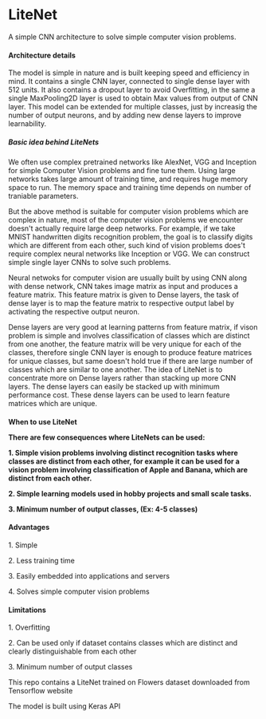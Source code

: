 # LiteNet
A simple CNN architecture to solve simple computer vision problems.


<h4>Architecture details </h4>
<p>The model is simple in nature and is built keeping speed and efficiency in mind. It contains a single CNN layer, connected to single dense layer with 512 units. It also contains a dropout layer to avoid Overfitting, in the same a single MaxPooling2D layer is used to obtain Max values from output of CNN layer. This model can be extended for multiple classes, just by increasig the number of output neurons, and by adding new dense layers to improve learnability. </p>

<h5>Basic idea behind LiteNets </h5>
<p>We often use complex pretrained networks like AlexNet, VGG and Inception for simple Computer Vision problems and fine tune them. Using large networks takes large amount of training time, and requires huge memory space to run. The memory space and training time depends on number of traniable parameters.</p>  

<p>   But the above method is suitable for computer vision problems which are complex in nature, most of the computer vision problems we encounter doesn't actually require large deep networks. For example, if we take MNIST handwritten digits recognition problem, the goal is to classify digits which are different from each other, such kind of vision problems does't require complex neural networks like Inception or VGG. We can construct simple single layer CNNs to solve such problems.</p>

<p> Neural netwoks for computer vision are usually built by using CNN along with dense network, CNN takes image matrix as input and produces a feature matrix. This feature matrix is given to Dense layers, the task of dense layer is to map the feature matrix to respective output label by activating the respective output neuron.</p>

<p>Dense layers are very good at learning patterns from feature matrix, if vison problem is simple and involves classification of classes which are distinct from one another, the feature matrix will be very unique for each of the classes, therefore single CNN layer is enough to produce feature matrices for unique classes, but same doesn't hold true if there are large number of classes which are similar to one another. The idea of LiteNet is to concentrate more on Dense layers rather than stacking up more CNN layers. The dense layers can easily be stacked up with minimum performance cost. These dense layers can be used to learn feature matrices which are unique. </p>

<h4>When to use LiteNet</p>
<p>There are few consequences where LiteNets can be used:</p>
<p> 1. Simple vision problems involving distinct recognition tasks where classes are distinct from each other, for example it can be used for a vision problem involving classification of Apple and Banana, which are distinct from each other.</p>
<p> 2. Simple learning models used in hobby projects and small scale tasks.</p>
<p> 3. Minimum number of output classes, (Ex: 4-5 classes)</p>

<h4>Advantages</h4>
<p>1. Simple</p>
<p>2. Less training time</p>
<p>3. Easily embedded into applications and servers</p>
<p>4. Solves simple computer vision problems</p>

<h4>Limitations</h4>
<p>1. Overfitting</p>
<p>2. Can be used only if dataset contains classes which are distinct and clearly distinguishable from each other</p>
<p>3. Minimum number of output classes</p>


<p>This repo contains a LiteNet trained on Flowers dataset downloaded from Tensorflow website</p>
<p>The model is built using Keras API</p>

